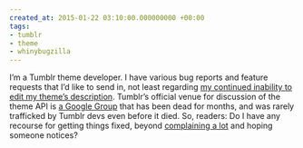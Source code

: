 ```yaml
---
created_at: 2015-01-22 03:10:00.000000000 +00:00
tags:
- tumblr
- theme
- whinybugzilla
---
```


I’m a Tumblr theme developer. I have various bug reports and feature
requests that I’d like to send in, not least regarding [my continued
inability to edit my theme’s
description](/blog/posts/79772827394.html). Tumblr’s
official venue for discussion of the theme API is [a Google
Group](http://groups.google.com/group/tumblr-themes) that has been dead
for months, and was rarely trafficked by Tumblr devs even before it
died. So, readers: Do I have any recourse for getting things fixed,
beyond [complaining a
lot](https://github.com/tumblr/ios-extension-issues) and hoping someone
notices?
